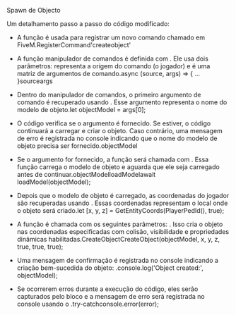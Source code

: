 Spawn de Objecto 

Um detalhamento passo a passo do código modificado:

- A função é usada para registrar um novo comando chamado em FiveM.RegisterCommand'createobject'

- A função manipulador de comandos é definida com . Ele usa dois parâmetros: representa a origem do comando (o jogador) e é uma matriz de argumentos de comando.async (source, args) => { ... }sourceargs

- Dentro do manipulador de comandos, o primeiro argumento de comando é recuperado usando . Esse argumento representa o nome do modelo de objeto.let objectModel = args[0];

- O código verifica se o argumento é fornecido. Se estiver, o código continuará a carregar e criar o objeto. Caso contrário, uma mensagem de erro é registrada no console indicando que o nome do modelo de objeto precisa ser fornecido.objectModel

- Se o argumento for fornecido, a função será chamada com . Essa função carrega o modelo de objeto e aguarda que ele seja carregado antes de continuar.objectModelloadModelawait loadModel(objectModel);

- Depois que o modelo de objeto é carregado, as coordenadas do jogador são recuperadas usando . Essas coordenadas representam o local onde o objeto será criado.let [x, y, z] = GetEntityCoords(PlayerPedId(), true);

- A função é chamada com os seguintes parâmetros: . Isso cria o objeto nas coordenadas especificadas com colisão, visibilidade e propriedades dinâmicas habilitadas.CreateObjectCreateObject(objectModel, x, y, z, true, true, true);

- Uma mensagem de confirmação é registrada no console indicando a criação bem-sucedida do objeto: .console.log('Object created:', objectModel);

- Se ocorrerem erros durante a execução do código, eles serão capturados pelo bloco e a mensagem de erro será registrada no console usando o .try-catchconsole.error(error);